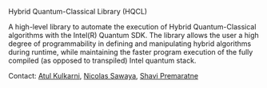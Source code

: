 Hybrid Quantum-Classical Library (HQCL)

A high-level library to automate the execution of Hybrid Quantum-Classical algorithms with the Intel(R) Quantum SDK. The library allows the user a high degree of programmability in defining and manipulating hybrid algorithms during runtime, while maintaining the faster program execution of the fully compiled (as opposed to transpiled) Intel quantum stack.

Contact: [Atul Kulkarni](mailto:atul.kulkarni@intel.com), [Nicolas Sawaya](mailto:nicolas.sawaya@intel.com), [Shavi Premaratne](mailto:shavindra.premaratne@intel.com)
